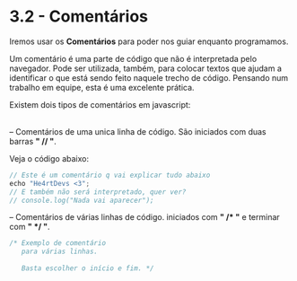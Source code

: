 # 3.2 - Comentários

Iremos usar os **Comentários** para poder nos guiar enquanto programamos. <br>

Um comentário é uma parte de código que não é interpretada pelo navegador. Pode ser utilizada, também, para colocar textos que ajudam a identificar o que está sendo feito naquele trecho de código. Pensando num trabalho em equipe, esta é uma excelente prática.

Existem dois tipos de comentários em javascript: <br><br>

– Comentários de uma unica linha de código.
São iniciados com duas barras **" // "**.

Veja o código abaixo:

```javascript
// Este é um comentário q vai explicar tudo abaixo
echo "He4rtDevs <3";
// E também não será interpretado, quer ver?
// console.log("Nada vai aparecer");
```

– Comentários de várias linhas de código.
iniciados com **" /\* "** e terminar com **" \*/ "**.

```javascript
/* Exemplo de comentário 
   para várias linhas.
  
   Basta escolher o início e fim. */
```
